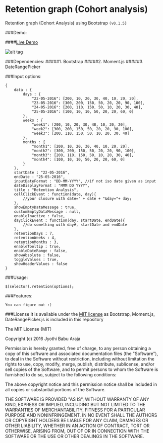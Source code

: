 # Retention graph (Cohort analysis)
Retention graph (Cohort Analysis) using Bootstrap ```(v0.1.5)```


###Demo:

####[Live Demo](http://arajajyothibabu.github.io/retention-graph-Cohort-analysis/)

![alt tag](http://i.imgur.com/uJQTG1Q.png)

###Dependencies:
#####1. Bootstrap
#####2. Moment.js
#####3. DateRangePicker

###Input options:
```
{
    data : {
        days : {
            "22-05-2016": [200, 10, 20, 30, 40, 10, 20, 20],
            "23-05-2016": [300, 200, 150, 50, 20, 20, 90, 100],
            "24-05-2016": [200, 110, 150, 50, 10, 20, 30, 40],
            "25-05-2016": [100, 10, 10, 50, 20, 20, 60, 0]
        },
        weeks : {
            "week1": [200, 10, 20, 30, 40, 10, 20, 20],
            "week2": [300, 200, 150, 50, 20, 20, 90, 100],
            "week3": [200, 110, 150, 50, 10, 20, 30, 40]
        },
        months : {
            "month1": [200, 10, 20, 30, 40, 10, 20, 20],
            "month2": [300, 200, 150, 50, 20, 20, 90, 100],
            "month3": [200, 110, 150, 50, 10, 20, 30, 40],
            "month4": [100, 10, 10, 50, 20, 20, 60, 0]
        }
    },
    startDate : "22-05-2016",
    endDate : "25-05-2016",
    inputDateFormat : "DD-MM-YYYY", //if not iso date given as input
    dateDisplayFormat : "MMM DD YYYY",
    title : "Retention Analysis",
    cellClickEvent : function(date, day){
        //your closure with date=" + date + "&day="+ day;
    },
    showEmptyDataMessage : true,
    customEmptyDataMessage : null,
    enableInactive : false,
    dayClickEvent : function(day, startDate, endDate){
        //do something with day#, startDate and endDate
    },
    retentionDays : 7,
    retentionWeeks : 4,
    retentionMonths : 3,
    enableTooltip : true,
    enableDateRange : false,
    showAbsolute : false,
    toggleValues : true,
    showHeaderValues : false
}
```


###Usage:
```
$(selector).retention(options);
```

###Features:
```
You can figure out :)
```

###License
It is available under the [MIT license](http://www.opensource.org/licenses/mit-license.php) as Bootstrap, Moment.js, DateRangePicker.js is included in this repository

The MIT License (MIT)

Copyright (c) 2016 Jyothi Babu Araja

Permission is hereby granted, free of charge, to any person obtaining a copy
of this software and associated documentation files (the "Software"), to deal
in the Software without restriction, including without limitation the rights
to use, copy, modify, merge, publish, distribute, sublicense, and/or sell
copies of the Software, and to permit persons to whom the Software is
furnished to do so, subject to the following conditions:

The above copyright notice and this permission notice shall be included in
all copies or substantial portions of the Software.

THE SOFTWARE IS PROVIDED "AS IS", WITHOUT WARRANTY OF ANY KIND, EXPRESS OR
IMPLIED, INCLUDING BUT NOT LIMITED TO THE WARRANTIES OF MERCHANTABILITY,
FITNESS FOR A PARTICULAR PURPOSE AND NONINFRINGEMENT. IN NO EVENT SHALL THE
AUTHORS OR COPYRIGHT HOLDERS BE LIABLE FOR ANY CLAIM, DAMAGES OR OTHER
LIABILITY, WHETHER IN AN ACTION OF CONTRACT, TORT OR OTHERWISE, ARISING FROM,
OUT OF OR IN CONNECTION WITH THE SOFTWARE OR THE USE OR OTHER DEALINGS IN
THE SOFTWARE.
